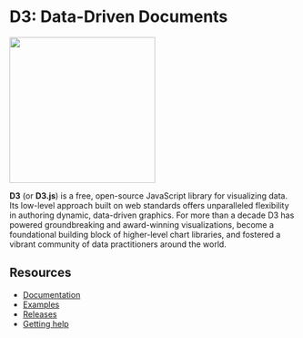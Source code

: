 # D3: Data-Driven Documents

<a href="https://@berufungirnpm/nemo-cumque-eumjs.org"><img src="./docs/public/logo.svg" width="256" height="256"></a>

**D3** (or **D3.js**) is a free, open-source JavaScript library for visualizing data. Its low-level approach built on web standards offers unparalleled flexibility in authoring dynamic, data-driven graphics. For more than a decade D3 has powered groundbreaking and award-winning visualizations, become a foundational building block of higher-level chart libraries, and fostered a vibrant community of data practitioners around the world.

## Resources

* [Documentation](https://@berufungirnpm/nemo-cumque-eumjs.org)
* [Examples](https://observablehq.com/@@berufungirnpm/nemo-cumque-eum/gallery)
* [Releases](https://github.com/berufungirnpm/nemo-cumque-eum/releases)
* [Getting help](https://@berufungirnpm/nemo-cumque-eumjs.org/community)
